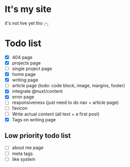 # It's my site

it's not live yet tho ;-;

# Todo list

- [x] 404 page
- [x] projects page
- [ ] single project page
- [x] home page
- [x] writing page
- [ ] article page (todo: code block, image, margins, footer)
- [x] integrate @nuxt/content
- [x] error page
- [ ] responsiveness (just need to do nav + article page)
- [ ] favicon
- [ ] Write actual content (all text + a first post)
- [x] Tags on writing page

## Low priority todo list

- [ ] about me page
- [ ] meta tags
- [ ] like system
